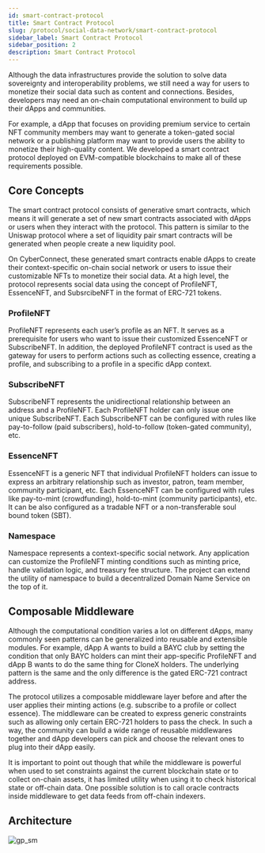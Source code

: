 ```yaml
---
id: smart-contract-protocol
title: Smart Contract Protocol
slug: /protocol/social-data-network/smart-contract-protocol
sidebar_label: Smart Contract Protocol
sidebar_position: 2
description: Smart Contract Protocol
---
```


Although the data infrastructures provide the solution to solve data sovereignty and interoperability problems, we still need a way for users to monetize their social data such as content and connections. Besides, developers may need an on-chain computational environment to build up their dApps and communities.

For example, a dApp that focuses on providing premium service to certain NFT community members may want to generate a token-gated social network or a publishing platform may want to provide users the ability to monetize their high-quality content. We developed a smart contract protocol deployed on EVM-compatible blockchains to make all of these requirements possible.

## Core Concepts

The smart contract protocol consists of generative smart contracts, which means it will generate a set of new smart contracts associated with dApps or users when they interact with the protocol. This pattern is similar to the Uniswap protocol where a set of liquidity pair smart contracts will be generated when people create a new liquidity pool.

On CyberConnect, these generated smart contracts enable dApps to create their context-specific on-chain social network or users to issue their customizable NFTs to monetize their social data. At a high level, the protocol represents social data using the concept of ProfileNFT, EssenceNFT, and SubsrcibeNFT in the format of ERC-721 tokens.

### ProfileNFT

ProfileNFT represents each user’s profile as an NFT. It serves as a prerequisite for users who want to issue their customized EssenceNFT or SubscribeNFT. In addition, the deployed ProfileNFT contract is used as the gateway for users to perform actions such as collecting essence, creating a profile, and subscribing to a profile in a specific dApp context.

### SubscribeNFT

SubscribeNFT represents the unidirectional relationship between an address and a ProfileNFT. Each ProfileNFT holder can only issue one unique SubscribeNFT. Each SubscribeNFT can be configured with rules like pay-to-follow (paid subscribers), hold-to-follow (token-gated community), etc.

### EssenceNFT

EssenceNFT is a generic NFT that individual ProfileNFT holders can issue to express an arbitrary relationship such as investor, patron, team member, community participant, etc. Each EssenceNFT can be configured with rules like pay-to-mint (crowdfunding), hold-to-mint (community participants), etc. It can be also configured as a tradable NFT or a non-transferable soul bound token (SBT).

### Namespace

Namespace represents a context-specific social network. Any application can customize the ProfileNFT minting conditions such as minting price, handle validation logic, and treasury fee structure. The project can extend the utility of namespace to build a decentralized Domain Name Service on the top of it.

## Composable Middleware

Although the computational condition varies a lot on different dApps, many commonly seen patterns can be generalized into reusable and extensible modules. For example, dApp A wants to build a BAYC club by setting the condition that only BAYC holders can mint their app-specific ProfileNFT and dApp B wants to do the same thing for CloneX holders. The underlying pattern is the same and the only difference is the gated ERC-721 contract address.

The protocol utilizes a composable middleware layer before and after the user applies their minting actions (e.g. subscribe to a profile or collect essence). The middleware can be created to express generic constraints such as allowing only certain ERC-721 holders to pass the check. In such a way, the community can build a wide range of reusable middlewares together and dApp developers can pick and choose the relevant ones to plug into their dApp easily.

It is important to point out though that while the middleware is powerful when used to set constraints against the current blockchain state or to collect on-chain assets, it has limited utility when using it to check historical state or off-chain data. One possible solution is to call oracle contracts inside middleware to get data feeds from off-chain indexers.

## Architecture

![gp_sm](/img/v2/gp_sm.png)
